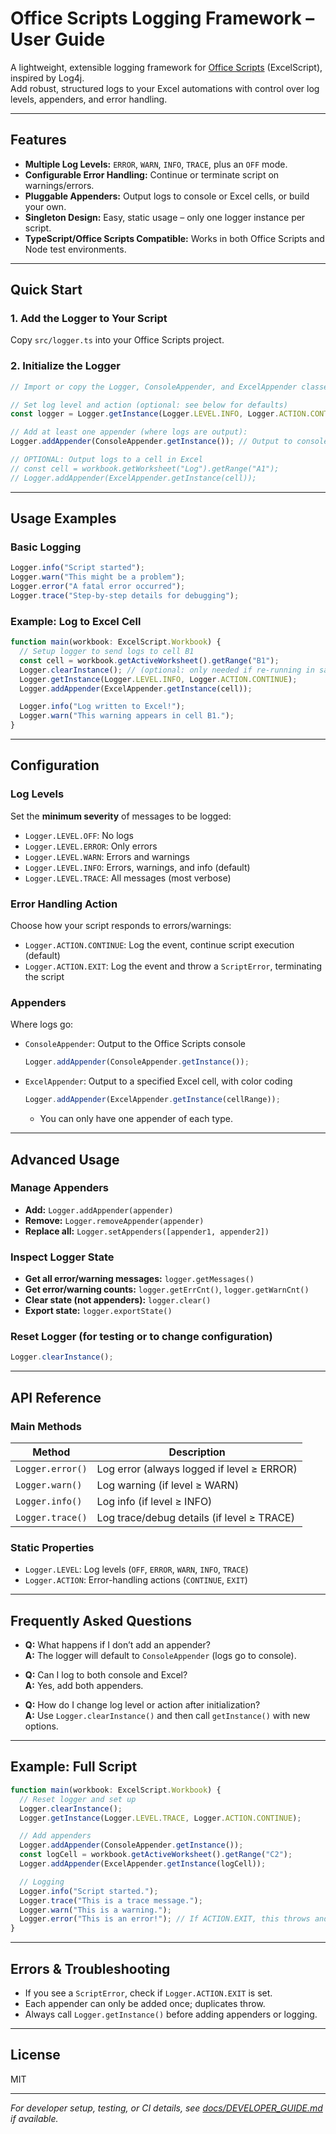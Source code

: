 # Office Scripts Logging Framework – User Guide

A lightweight, extensible logging framework for [Office Scripts](https://learn.microsoft.com/en-us/office/dev/scripts/) (ExcelScript), inspired by Log4j.  
Add robust, structured logs to your Excel automations with control over log levels, appenders, and error handling.

---

## Features

- **Multiple Log Levels:** `ERROR`, `WARN`, `INFO`, `TRACE`, plus an `OFF` mode.
- **Configurable Error Handling:** Continue or terminate script on warnings/errors.
- **Pluggable Appenders:** Output logs to console or Excel cells, or build your own.
- **Singleton Design:** Easy, static usage – only one logger instance per script.
- **TypeScript/Office Scripts Compatible:** Works in both Office Scripts and Node test environments.

---

## Quick Start

### 1. Add the Logger to Your Script

Copy `src/logger.ts` into your Office Scripts project.

### 2. Initialize the Logger

```typescript
// Import or copy the Logger, ConsoleAppender, and ExcelAppender classes

// Set log level and action (optional: see below for defaults)
const logger = Logger.getInstance(Logger.LEVEL.INFO, Logger.ACTION.CONTINUE);

// Add at least one appender (where logs are output):
Logger.addAppender(ConsoleAppender.getInstance()); // Output to console

// OPTIONAL: Output logs to a cell in Excel
// const cell = workbook.getWorksheet("Log").getRange("A1");
// Logger.addAppender(ExcelAppender.getInstance(cell));
```

---

## Usage Examples

### Basic Logging

```typescript
Logger.info("Script started");
Logger.warn("This might be a problem");
Logger.error("A fatal error occurred");
Logger.trace("Step-by-step details for debugging");
```

### Example: Log to Excel Cell

```typescript
function main(workbook: ExcelScript.Workbook) {
  // Setup logger to send logs to cell B1
  const cell = workbook.getActiveWorksheet().getRange("B1");
  Logger.clearInstance(); // (optional: only needed if re-running in same session)
  Logger.getInstance(Logger.LEVEL.INFO, Logger.ACTION.CONTINUE);
  Logger.addAppender(ExcelAppender.getInstance(cell));

  Logger.info("Log written to Excel!");
  Logger.warn("This warning appears in cell B1.");
}
```

---

## Configuration

### Log Levels

Set the **minimum severity** of messages to be logged:

- `Logger.LEVEL.OFF`: No logs
- `Logger.LEVEL.ERROR`: Only errors
- `Logger.LEVEL.WARN`: Errors and warnings
- `Logger.LEVEL.INFO`: Errors, warnings, and info (default)
- `Logger.LEVEL.TRACE`: All messages (most verbose)

### Error Handling Action

Choose how your script responds to errors/warnings:

- `Logger.ACTION.CONTINUE`: Log the event, continue script execution (default)
- `Logger.ACTION.EXIT`: Log the event and throw a `ScriptError`, terminating the script

### Appenders

Where logs go:

- `ConsoleAppender`: Output to the Office Scripts console
  ```typescript
  Logger.addAppender(ConsoleAppender.getInstance());
  ```
- `ExcelAppender`: Output to a specified Excel cell, with color coding
  ```typescript
  Logger.addAppender(ExcelAppender.getInstance(cellRange));
  ```
  - You can only have one appender of each type.

---

## Advanced Usage

### Manage Appenders

- **Add:** `Logger.addAppender(appender)`
- **Remove:** `Logger.removeAppender(appender)`
- **Replace all:** `Logger.setAppenders([appender1, appender2])`

### Inspect Logger State

- **Get all error/warning messages:** `logger.getMessages()`
- **Get error/warning counts:** `logger.getErrCnt()`, `logger.getWarnCnt()`
- **Clear state (not appenders):** `logger.clear()`
- **Export state:** `logger.exportState()`

### Reset Logger (for testing or to change configuration)

```typescript
Logger.clearInstance();
```

---

## API Reference

### Main Methods

| Method             | Description                                           |
|--------------------|------------------------------------------------------|
| `Logger.error()`   | Log error (always logged if level ≥ ERROR)           |
| `Logger.warn()`    | Log warning (if level ≥ WARN)                        |
| `Logger.info()`    | Log info (if level ≥ INFO)                           |
| `Logger.trace()`   | Log trace/debug details (if level ≥ TRACE)           |

### Static Properties

- `Logger.LEVEL`: Log levels (`OFF`, `ERROR`, `WARN`, `INFO`, `TRACE`)
- `Logger.ACTION`: Error-handling actions (`CONTINUE`, `EXIT`)

---

## Frequently Asked Questions

- **Q:** What happens if I don’t add an appender?  
  **A:** The logger will default to `ConsoleAppender` (logs go to console).

- **Q:** Can I log to both console and Excel?  
  **A:** Yes, add both appenders.

- **Q:** How do I change log level or action after initialization?  
  **A:** Use `Logger.clearInstance()` and then call `getInstance()` with new options.

---

## Example: Full Script

```typescript
function main(workbook: ExcelScript.Workbook) {
  // Reset logger and set up
  Logger.clearInstance();
  Logger.getInstance(Logger.LEVEL.TRACE, Logger.ACTION.CONTINUE);

  // Add appenders
  Logger.addAppender(ConsoleAppender.getInstance());
  const logCell = workbook.getActiveWorksheet().getRange("C2");
  Logger.addAppender(ExcelAppender.getInstance(logCell));

  // Logging
  Logger.info("Script started.");
  Logger.trace("This is a trace message.");
  Logger.warn("This is a warning.");
  Logger.error("This is an error!"); // If ACTION.EXIT, this throws and aborts the script
}
```

---

## Errors & Troubleshooting

- If you see a `ScriptError`, check if `Logger.ACTION.EXIT` is set.
- Each appender can only be added once; duplicates throw.
- Always call `Logger.getInstance()` before adding appenders or logging.

---

## License

MIT

---

*For developer setup, testing, or CI details, see [docs/DEVELOPER_GUIDE.md](docs/DEVELOPER_GUIDE.md) if available.*
